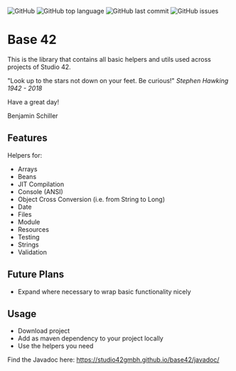 ![GitHub](https://img.shields.io/github/license/studio42gmbh/base42)
![GitHub top language](https://img.shields.io/github/languages/top/studio42gmbh/base42)
![GitHub last commit](https://img.shields.io/github/last-commit/studio42gmbh/base42)
![GitHub issues](https://img.shields.io/github/issues/studio42gmbh/base42)
<!-- ![GitHub Workflow Status](https://img.shields.io/github/workflow/status/studio42gmbh/base42/Java%20CI%20with%20Maven) -->

# Base 42
This is the library that contains all basic helpers and utils used across projects of Studio 42.

"Look up to the stars not down on your feet. Be curious!" _Stephen Hawking 1942 - 2018_

Have a great day!

Benjamin Schiller


## Features

Helpers for:
* Arrays
* Beans
* JIT Compilation
* Console (ANSI)
* Object Cross Conversion (i.e. from String to Long)
* Date
* Files
* Module
* Resources
* Testing
* Strings
* Validation


## Future Plans

* Expand where necessary to wrap basic functionality nicely


## Usage

* Download project
* Add as maven dependency to your project locally
* Use the helpers you need

Find the Javadoc here: https://studio42gmbh.github.io/base42/javadoc/
